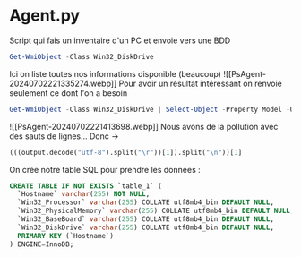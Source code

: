 # Agent.py
Script qui fais un inventaire d'un PC et envoie vers une BDD

```powershell
Get-WmiObject -Class Win32_DiskDrive
```
Ici on liste toutes nos informations disponible (beaucoup)
![[PsAgent-20240702221335274.webp]]
Pour avoir un résultat intéressant on renvoie seulement ce dont l'on a besoin
```powershell
Get-WmiObject -Class Win32_DiskDrive | Select-Object -Property Model -Unique | Format-Table -HideTableHeaders
```
![[PsAgent-20240702221413698.webp]]
Nous avons de la pollution avec des sauts de lignes... Donc ->
```python
(((output.decode("utf-8").split("\r"))[1]).split("\n"))[1]
```


On crée notre table SQL pour prendre les données : 
```sql
CREATE TABLE IF NOT EXISTS `table_1` (
  `Hostname` varchar(255) NOT NULL,
  `Win32_Processor` varchar(255) COLLATE utf8mb4_bin DEFAULT NULL,
  `Win32_PhysicalMemory` varchar(255) COLLATE utf8mb4_bin DEFAULT NULL,
  `Win32_BaseBoard` varchar(255) COLLATE utf8mb4_bin DEFAULT NULL,
  `Win32_DiskDrive` varchar(255) COLLATE utf8mb4_bin DEFAULT NULL,
  PRIMARY KEY (`Hostname`)
) ENGINE=InnoDB;
```
